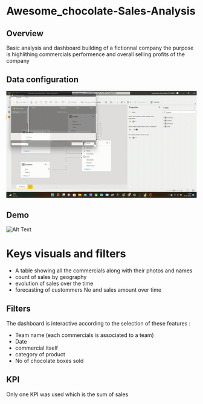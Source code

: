# Awesome_chocolate-Sales-Analysis
## Overview
Basic analysis and dashboard building  of a fictionnal company
the purpose is highlithing commercials performence and overall selling profits of the company
## Data configuration 
 ![Alt Text](Images/data.gif) 

## Demo
 ![Alt Text](Images/dash.gif) 

# Keys visuals and filters 

- A table showing all the commercials along with their photos and names
- count of sales  by geography
- evolution of sales over the time
- forecasting of custommers No and sales amount over time

## Filters
The dashboard is interactive according to the selection  of these features :
- Team name (each commercials is associated to a team)
- Date 
- commercial itself
- category of product
- No of chocolate boxes sold

## KPI 
Only one  KPI was used which is 
the sum of sales 
